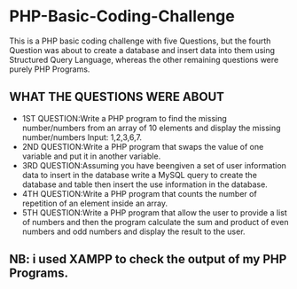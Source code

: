 # PHP-Basic-Coding-Challenge
This is a PHP basic coding challenge with five Questions,
but the fourth Question was about to create a database and
insert data into them using Structured Query Language,
whereas the other remaining questions were purely PHP Programs.

## WHAT THE QUESTIONS WERE ABOUT
* 1ST QUESTION:Write a PHP program to find the missing number/numbers from an array of 10 elements and display the missing number/numbers
Input: 1,2,3,6,7.
* 2ND QUESTION:Write a PHP program that swaps the value of one variable and put it in another variable.
* 3RD QUESTION:Assuming you have beengiven a set of user information data to insert in the database write a MySQL query to 
create the database and table then insert the use information in the database.
* 4TH QUESTION:Write a PHP program that counts the number of repetition of an element inside an array.
* 5TH QUESTION:Write a PHP program that allow the user to provide a list of numbers and then the program 
calculate the sum and product of even numbers and odd numbers and display the result to the user.

## NB: i used XAMPP to check the output of my PHP Programs. 

